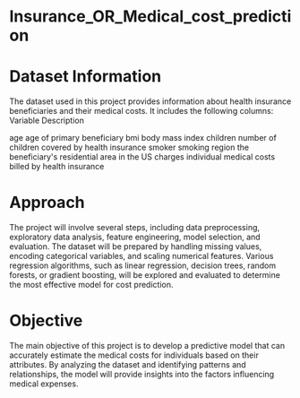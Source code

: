 # Insurance_OR_Medical_cost_prediction

# Dataset Information
The dataset used in this project provides information about health insurance beneficiaries and their medical costs. It includes the following columns:
Variable	Description

age	age of primary beneficiary
bmi	body mass index
children	number of children covered by health insurance
smoker	smoking
region	the beneficiary's residential area in the US
charges	individual medical costs billed by health insurance

# Approach
The project will involve several steps, including data preprocessing, exploratory data analysis, feature engineering, model selection, and evaluation. The dataset will be prepared by handling missing values, encoding categorical variables, and scaling numerical features. Various regression algorithms, such as linear regression, decision trees, random forests, or gradient boosting, will be explored and evaluated to determine the most effective model for cost prediction.

# Objective
The main objective of this project is to develop a predictive model that can accurately estimate the medical costs for individuals based on their attributes. By analyzing the dataset and identifying patterns and relationships, the model will provide insights into the factors influencing medical expenses.
